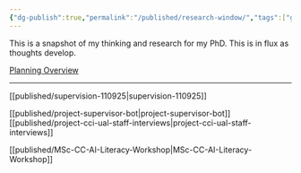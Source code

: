 ```yaml
---
{"dg-publish":true,"permalink":"/published/research-window/","tags":["gardenEntry"],"noteIcon":""}
---
```


This is a snapshot of my thinking and research for my PhD. 
This is in flux as thoughts develop.

[Planning Overview](https://www.notion.so/PhD-Planning-Overview-1d8d4b0df71d80799030cbb90f2fa664 )

---
[[published/supervision-110925\|supervision-110925]]

[[published/project-supervisor-bot\|project-supervisor-bot]]
[[published/project-cci-ual-staff-interviews\|project-cci-ual-staff-interviews]]

[[published/MSc-CC-AI-Literacy-Workshop\|MSc-CC-AI-Literacy-Workshop]]

